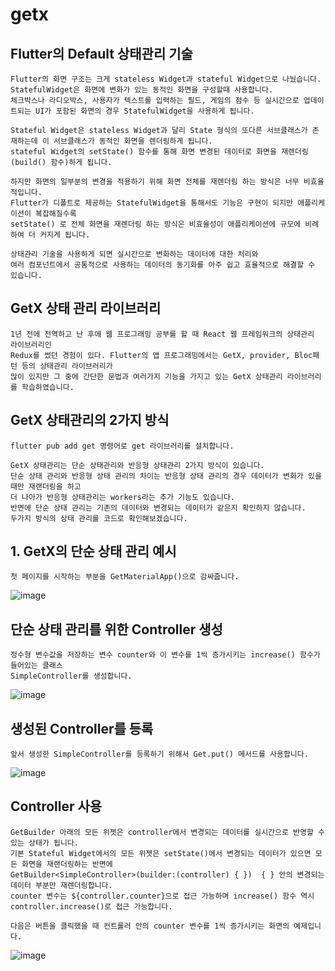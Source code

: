 # getx

## Flutter의 Default 상태관리 기술
```
Flutter의 화면 구조는 크게 stateless Widget과 stateful Widget으로 나눴습니다.
StatefulWidget은 화면에 변화가 있는 동적인 화면을 구성할때 사용합니다.
체크박스나 라디오박스, 사용자가 텍스트를 입력하는 필드, 게임의 점수 등 실시간으로 업데이트되는 UI가 포함된 화면의 경우 StatefulWidget을 사용하게 됩니다.

Stateful Widget은 stateless Widget과 달리 State 형식의 또다른 서브클래스가 존재하는데 이 서브클래스가 동적인 화면을 렌더링하게 됩니다.
stateful Widget의 setState() 함수를 통해 화면 변경된 데이터로 화면을 재렌더링(build() 함수)하게 됩니다.

하지만 화면의 일부분의 변경을 적용하기 위해 화면 전체를 재렌더링 하는 방식은 너무 비효율적입니다.
Flutter가 디폴트로 제공하는 StatefulWidget을 통해서도 기능은 구현이 되지만 애플리케이션이 복잡해질수록 
setState() 로 전체 화면을 재렌더링 하는 방식은 비효율성이 애플리케이션에 규모에 비례하여 더 커지게 됩니다.

상태관리 기술을 사용하게 되면 실시간으로 변화하는 데이터에 대한 처리와 
여러 컴포넌트에서 공통적으로 사용하는 데이터의 동기화를 아주 쉽고 효율적으로 해결할 수 있습니다.
```

## GetX 상태 관리 라이브러리
```
1년 전에 전역하고 난 후에 웹 프로그래밍 공부를 할 때 React 웹 프레임워크의 상태관리 라이브러리인
Redux를 썼던 경험이 있다. Flutter의 앱 프로그래밍에서는 GetX, provider, Bloc패턴 등의 상태관리 라이브러리가
많이 있지만 그 중에 간단한 문법과 여러가지 기능을 가지고 있는 GetX 상태관리 라이브러리를 학습하였습니다.
```

## GetX 상태관리의 2가지 방식
```
flutter pub add get 명령어로 get 라이브러리를 설치합니다.

GetX 상태관리는 단순 상태관리와 반응형 상태관리 2가지 방식이 있습니다.
단순 상태 관리와 반응형 상태 관리의 차이는 반응형 상태 관리의 경우 데이터가 변화가 있을 때만 재랜더링을 하고
더 나아가 반응형 상태관리는 workers라는 추가 기능도 있습니다.
반면에 단순 상태 관리는 기존의 데이터와 변경되는 데이터가 같은지 확인하지 않습니다.
두가지 방식의 상태 관리를 코드로 확인해보겠습니다.
```

## 1. GetX의 단순 상태 관리 예시
```
첫 페이지를 시작하는 부분을 GetMaterialApp()으로 감싸줍니다.
```
![image](https://user-images.githubusercontent.com/58906858/214228879-9d5195b9-6af4-48fb-9dba-340021b806fa.png)

## 단순 상태 관리를 위한 Controller 생성
```
정수형 변수값을 저장하는 변수 counter와 이 변수를 1씩 증가시키는 increase() 함수가 들어있는 클래스
SimpleController를 생성합니다.
```
![image](https://user-images.githubusercontent.com/58906858/214229490-fc00e0d5-07aa-410d-aef8-09bf2ee592ca.png)

## 생성된 Controller를 등록
```
앞서 생성한 SimpleController를 등록하기 위해서 Get.put() 메서드를 사용합니다.
```
![image](https://user-images.githubusercontent.com/58906858/214230462-8a9a286f-000d-4c64-b91d-09a11ada0f87.png)

## Controller 사용
```
GetBuilder 아래의 모든 위젯은 controller에서 변경되는 데이터를 실시간으로 반영할 수 있는 상태가 됩니다.
기본 Stateful Widget에서의 모든 위젯은 setState()에서 변경되는 데이터가 있으면 모든 화면을 재랜더링하는 반면에
GetBuilder<SimpleController>(builder:(controller) { })  { } 안의 변경되는 데이터 부분만 재렌더링합니다.
counter 변수는 ${controller.counter}으로 접근 가능하며 increase() 함수 역시 controller.increase()로 접근 가능합니다.

다음은 버튼을 클릭했을 때 컨트롤러 안의 counter 변수를 1씩 증가시키는 화면의 예제입니다.
```
![image](https://user-images.githubusercontent.com/58906858/214232091-8b28bf2c-35fc-4a9a-9111-470736912319.png)
